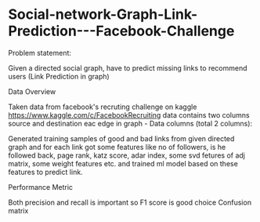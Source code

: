 # Social-network-Graph-Link-Prediction---Facebook-Challenge

Problem statement:

Given a directed social graph, have to predict missing links to recommend users (Link Prediction in graph)

Data Overview

Taken data from facebook's recruting challenge on kaggle https://www.kaggle.com/c/FacebookRecruiting
data contains two columns source and destination eac edge in graph - Data columns (total 2 columns):

Generated training samples of good and bad links from given directed graph and for each link got some features like no of followers, is he followed back, page rank, katz score, adar index, some svd fetures of adj matrix, some weight features etc. and trained ml model based on these features to predict link.

Performance Metric

Both precision and recall is important so F1 score is good choice
Confusion matrix
